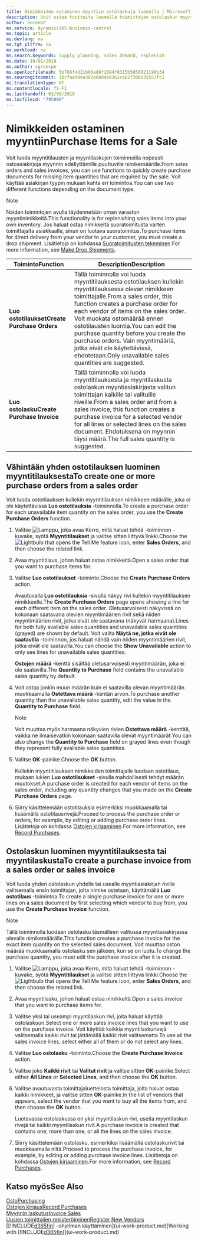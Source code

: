 ```yaml
---
title: Nimikkeiden ostaminen myyntiin ostolaskuja luomalla | Microsoft Docs
description: Voit ostaa tuotteita luomalla toimittajan ostolaskun myyntilaskusta.
author: SorenGP
ms.service: dynamics365-business-central
ms.topic: article
ms.devlang: na
ms.tgt_pltfrm: na
ms.workload: na
ms.search.keywords: supply planning, sales demand, replenish
ms.date: 10/01/2018
ms.author: sgroespe
ms.openlocfilehash: 5b766f4d11b66a88f1884f8315b5856021190b34
ms.sourcegitcommit: 1bcfaa99ea302e6b84b8361ca02730b135557fc1
ms.translationtype: HT
ms.contentlocale: fi-FI
ms.lasthandoff: 03/08/2019
ms.locfileid: "795090"
---
```

# <a name="purchase-items-for-a-sale"></a><span data-ttu-id="a38a7-103">Nimikkeiden ostaminen myyntiin</span><span class="sxs-lookup"><span data-stu-id="a38a7-103">Purchase Items for a Sale</span></span>
<span data-ttu-id="a38a7-104">Voit luoda myyntitilausten ja myyntilaskujen toiminnoilla nopeasti ostoasiakirjoja myynnin edellyttämille puuttuville nimikemäärille.</span><span class="sxs-lookup"><span data-stu-id="a38a7-104">From sales orders and sales invoices, you can use functions to quickly create purchase documents for missing item quantities that are required by the sale.</span></span> <span data-ttu-id="a38a7-105">Voit käyttää asiakirjan tyypin mukaan kahta eri toimintoa.</span><span class="sxs-lookup"><span data-stu-id="a38a7-105">You can use two different functions depending on the document type.</span></span>

> [!Note]
> <span data-ttu-id="a38a7-106">Näiden toimintojen avulla täydennetään oman varaston myyntinimikkeitä.</span><span class="sxs-lookup"><span data-stu-id="a38a7-106">This functionality is for replenishing sales items into your own inventory.</span></span> <span data-ttu-id="a38a7-107">Jos haluat ostaa nimikkeitä suoratoimitusta varten toimittajalta asiakkaalle, sinun on luotava suoratoimitus.</span><span class="sxs-lookup"><span data-stu-id="a38a7-107">To purchase items for direct delivery from your vendor to your customer, you must create a drop shipment.</span></span> <span data-ttu-id="a38a7-108">Lisätietoja on kohdassa [Suoratoimitusten tekeminen](sales-how-drop-shipment.md).</span><span class="sxs-lookup"><span data-stu-id="a38a7-108">For more information, see [Make Drop Shipments](sales-how-drop-shipment.md).</span></span>   

|<span data-ttu-id="a38a7-109">Toiminto</span><span class="sxs-lookup"><span data-stu-id="a38a7-109">Function</span></span>|<span data-ttu-id="a38a7-110">Description</span><span class="sxs-lookup"><span data-stu-id="a38a7-110">Description</span></span>|
|--------|-----------|
|<span data-ttu-id="a38a7-111">**Luo ostotilaukset**</span><span class="sxs-lookup"><span data-stu-id="a38a7-111">**Create Purchase Orders**</span></span>|<span data-ttu-id="a38a7-112">Tällä toiminnolla voi luoda myyntitilauksesta ostotilauksen kullekin myyntitilauksessa olevan nimikkeen toimittajalle.</span><span class="sxs-lookup"><span data-stu-id="a38a7-112">From a sales order, this function creates a purchase order for each vendor of items on the sales order.</span></span> <span data-ttu-id="a38a7-113">Voit muokata ostomäärää ennen ostotilausten luontia.</span><span class="sxs-lookup"><span data-stu-id="a38a7-113">You can edit the purchase quantity before you create the purchase orders.</span></span> <span data-ttu-id="a38a7-114">Vain myyntimääriä, jotka eivät ole käytettävissä, ehdotetaan.</span><span class="sxs-lookup"><span data-stu-id="a38a7-114">Only unavailable sales quantities are suggested.</span></span>
|<span data-ttu-id="a38a7-115">**Luo ostolasku**</span><span class="sxs-lookup"><span data-stu-id="a38a7-115">**Create Purchase Invoice**</span></span>|<span data-ttu-id="a38a7-116">Tällä toiminnolla voi luoda myyntitilauksesta ja myyntilaskusta ostolaskun myyntiasiakirjasta valitun toimittajan kaikille tai valituille riveille.</span><span class="sxs-lookup"><span data-stu-id="a38a7-116">From a sales order and from a sales invoice, this function creates a purchase invoice for a selected vendor for all lines or selected lines on the sales document.</span></span> <span data-ttu-id="a38a7-117">Ehdotuksena on myynnin täysi määrä.</span><span class="sxs-lookup"><span data-stu-id="a38a7-117">The full sales quantity is suggested.</span></span>|

## <a name="to-create-one-or-more-purchase-orders-from-a-sales-order"></a><span data-ttu-id="a38a7-118">Vähintään yhden ostotilauksen luominen myyntitilauksesta</span><span class="sxs-lookup"><span data-stu-id="a38a7-118">To create one or more purchase orders from a sales order</span></span>
<span data-ttu-id="a38a7-119">Voit luoda ostotilauksen kullekin myyntitilauksen nimikkeen määrälle, joka ei ole käytettävissä **Luo ostotilauksia** -toiminnolla.</span><span class="sxs-lookup"><span data-stu-id="a38a7-119">To create a purchase order for each unavailable item quantity on the sales order, you use the **Create Purchase Orders** function.</span></span>

1. <span data-ttu-id="a38a7-120">Valitse ![Lamppu, joka avaa Kerro, mitä haluat tehdä -toiminnon](media/ui-search/search_small.png "Kerro, mitä haluat tehdä") -kuvake, syötä **Myyntitilaukset** ja valitse sitten liittyvä linkki.</span><span class="sxs-lookup"><span data-stu-id="a38a7-120">Choose the ![Lightbulb that opens the Tell Me feature](media/ui-search/search_small.png "Tell me what you want to do") icon, enter **Sales Orders**, and then choose the related link.</span></span>
2. <span data-ttu-id="a38a7-121">Avaa myyntitilaus, johon haluat ostaa nimikkeitä.</span><span class="sxs-lookup"><span data-stu-id="a38a7-121">Open a sales order that you want to purchase items for.</span></span>
3. <span data-ttu-id="a38a7-122">Valitse **Luo ostotilaukset** -toiminto.</span><span class="sxs-lookup"><span data-stu-id="a38a7-122">Choose the **Create Purchase Orders** action.</span></span>

    <span data-ttu-id="a38a7-123">Avautuvalla **Luo ostotilauksia** -sivulla näkyy rivi kullekin myyntitilauksen nimikkeelle.</span><span class="sxs-lookup"><span data-stu-id="a38a7-123">The **Create Purchase Orders** page opens showing a line for each different item on the sales order.</span></span> <span data-ttu-id="a38a7-124">Oletusarvoisesti näkyvissä on kokonaan saatavana olevien myyntimäärien rivit sekä niiden myyntimäärien rivit, jotka eivät ole saatavana (näkyvät harmaana).</span><span class="sxs-lookup"><span data-stu-id="a38a7-124">Lines for both fully available sales quantities and unavailable sales quantities (grayed) are shown by default.</span></span> <span data-ttu-id="a38a7-125">Voit valita **Näytä ne, jotka eivät ole saatavilla** -toiminnon, jos haluat nähdä vain niiden myyntimäärien rivit, jotka eivät ole saatavilla.</span><span class="sxs-lookup"><span data-stu-id="a38a7-125">You can choose the **Show Unavailable** action to only see lines for unavailable sales quantities.</span></span>

    <span data-ttu-id="a38a7-126">**Ostojen määrä** -kenttä sisältää oletusarvoisesti myyntimäärän, joka ei ole saatavilla.</span><span class="sxs-lookup"><span data-stu-id="a38a7-126">The **Quantity to Purchase** field contains the unavailable sales quantity by default.</span></span>
4. <span data-ttu-id="a38a7-127">Voit ostaa jonkin muun määrän kuin ei saatavilla olevan myyntimäärän muokkaamalla **Ostettava määrä** -kentän arvon.</span><span class="sxs-lookup"><span data-stu-id="a38a7-127">To purchase another quantity than the unavailable sales quantity, edit the value in the **Quantity to Purchase** field.</span></span>

    > [!NOTE]  
    >   <span data-ttu-id="a38a7-128">Voit muuttaa myös harmaana näkyvien rivien **Ostettava määrä** -kenttää, vaikka ne ilmaisevatkin kokonaan saatavilla olevat myyntimäärät.</span><span class="sxs-lookup"><span data-stu-id="a38a7-128">You can also change the **Quantity to Purchase** field on grayed lines even though they represent fully available sales quantities.</span></span>
5. <span data-ttu-id="a38a7-129">Valitse **OK**-painike.</span><span class="sxs-lookup"><span data-stu-id="a38a7-129">Choose the **OK** button.</span></span>

    <span data-ttu-id="a38a7-130">Kullekin myyntitilauksen nimikkeiden toimittajalle luodaan ostotilaus, mukaan lukien **Luo ostotilaukset** -sivulla mahdollisesti tehdyt määrän muutokset.</span><span class="sxs-lookup"><span data-stu-id="a38a7-130">A purchase order is created for each vendor of items on the sales order, including any quantity changes that you made on the **Create Purchase Orders** page.</span></span>
7. <span data-ttu-id="a38a7-131">Siirry käsittelemään ostotilauksia esimerkiksi muokkaamalla tai lisäämällä ostotilausrivejä.</span><span class="sxs-lookup"><span data-stu-id="a38a7-131">Proceed to process the purchase order or orders, for example, by editing or adding purchase order lines.</span></span> <span data-ttu-id="a38a7-132">Lisätietoja on kohdassa [Ostojen kirjaaminen](purchasing-how-record-purchases.md).</span><span class="sxs-lookup"><span data-stu-id="a38a7-132">For more information, see [Record Purchases](purchasing-how-record-purchases.md).</span></span>


## <a name="to-create-a-purchase-invoice-from-a-sales-order-or-sales-invoice"></a><span data-ttu-id="a38a7-133">Ostolaskun luominen myyntitilauksesta tai myyntilaskusta</span><span class="sxs-lookup"><span data-stu-id="a38a7-133">To create a purchase invoice from a sales order or sales invoice</span></span>
<span data-ttu-id="a38a7-134">Voit luoda yhden ostolaskun yhdelle tai usealle myyntiasiakirjan riville valitsemalla ensin toimittajan, jolta nimike ostetaan, käyttämällä **Luo ostotilaus** -toimintoa.</span><span class="sxs-lookup"><span data-stu-id="a38a7-134">To create a single purchase invoice for one or more lines on a sales document by first selecting which vendor to buy from, you use the **Create Purchase Invoice** function.</span></span>

> [!NOTE]  
>   <span data-ttu-id="a38a7-135">Tällä toiminnolla luodaan ostolasku täsmälleen valitussa myyntiasiakirjassa olevalle nimikemäärälle.</span><span class="sxs-lookup"><span data-stu-id="a38a7-135">This function creates a purchase invoice for the exact item quantity on the selected sales document.</span></span> <span data-ttu-id="a38a7-136">Voit muuttaa oston määrää muokkaamalla ostolasku sen jälkeen, kun se on luotu.</span><span class="sxs-lookup"><span data-stu-id="a38a7-136">To change the purchase quantity, you must edit the purchase invoice after it is created.</span></span>  

1. <span data-ttu-id="a38a7-137">Valitse ![Lamppu, joka avaa Kerro, mitä haluat tehdä -toiminnon](media/ui-search/search_small.png "Kerro, mitä haluat tehdä") -kuvake, syötä **Myyntitilaukset** ja valitse sitten liittyvä linkki.</span><span class="sxs-lookup"><span data-stu-id="a38a7-137">Choose the ![Lightbulb that opens the Tell Me feature](media/ui-search/search_small.png "Tell me what you want to do") icon, enter **Sales Orders**, and then choose the related link.</span></span>
2. <span data-ttu-id="a38a7-138">Avaa myyntilasku, johon haluat ostaa nimikkeitä.</span><span class="sxs-lookup"><span data-stu-id="a38a7-138">Open a sales invoice that you want to purchase items for.</span></span>
3. <span data-ttu-id="a38a7-139">Valitse yksi tai useampi myyntilaskun rivi, joita haluat käyttää ostolaskuun.</span><span class="sxs-lookup"><span data-stu-id="a38a7-139">Select one or more sales invoice lines that you want to use on the purchase invoice.</span></span> <span data-ttu-id="a38a7-140">Voit käyttää kaikkia myyntilaskurivejä valitsemalla kaikki rivit tai jättämällä kaikki rivit valitsematta.</span><span class="sxs-lookup"><span data-stu-id="a38a7-140">To use all the sales invoice lines, select either all of them or do not select any lines.</span></span>
4. <span data-ttu-id="a38a7-141">Valitse **Luo ostolasku** -toiminto.</span><span class="sxs-lookup"><span data-stu-id="a38a7-141">Choose the **Create Purchase Invoice** action.</span></span>
5. <span data-ttu-id="a38a7-142">Valitse joko **Kaikki rivit** tai **Valitut rivit** ja valitse sitten **OK**-painike.</span><span class="sxs-lookup"><span data-stu-id="a38a7-142">Select either **All Lines** or **Selected Lines**, and then choose the **OK** button.</span></span>  
6. <span data-ttu-id="a38a7-143">Valitse avautuvasta toimittajaluettelosta toimittaja, jolta haluat ostaa kaikki nimikkeet, ja valitse sitten **OK**-painike.</span><span class="sxs-lookup"><span data-stu-id="a38a7-143">In the list of vendors that appears, select the vendor that you want to buy all the items from, and then choose the **OK** button.</span></span>

    <span data-ttu-id="a38a7-144">Luotavassa ostolaskussa on yksi myyntilaskun rivi, useita myyntilaskun rivejä tai kaikki myyntilaskun rivit.</span><span class="sxs-lookup"><span data-stu-id="a38a7-144">A purchase invoice is created that contains one, more than one, or all the lines on the sales invoice.</span></span>
7. <span data-ttu-id="a38a7-145">Siirry käsittelemään ostolasku, esimerkiksi lisäämällä ostolaskurivit tai muokkaamalla niitä.</span><span class="sxs-lookup"><span data-stu-id="a38a7-145">Proceed to process the purchase invoice, for example, by editing or adding purchase invoice lines.</span></span> <span data-ttu-id="a38a7-146">Lisätietoja on kohdassa [Ostojen kirjaaminen](purchasing-how-record-purchases.md).</span><span class="sxs-lookup"><span data-stu-id="a38a7-146">For more information, see [Record Purchases](purchasing-how-record-purchases.md).</span></span>

## <a name="see-also"></a><span data-ttu-id="a38a7-147">Katso myös</span><span class="sxs-lookup"><span data-stu-id="a38a7-147">See Also</span></span>
[<span data-ttu-id="a38a7-148">Osto</span><span class="sxs-lookup"><span data-stu-id="a38a7-148">Purchasing</span></span>](purchasing-manage-purchasing.md)  
[<span data-ttu-id="a38a7-149">Ostojen kirjaus</span><span class="sxs-lookup"><span data-stu-id="a38a7-149">Record Purchases</span></span>](purchasing-how-record-purchases.md)  
[<span data-ttu-id="a38a7-150">Myynnin laskutus</span><span class="sxs-lookup"><span data-stu-id="a38a7-150">Invoice Sales</span></span>](sales-how-invoice-sales.md)  
[<span data-ttu-id="a38a7-151">Uusien toimittajien rekisteröiminen</span><span class="sxs-lookup"><span data-stu-id="a38a7-151">Register New Vendors</span></span>](purchasing-how-register-new-vendors.md)  
<span data-ttu-id="a38a7-152">[[!INCLUDE[d365fin](includes/d365fin_md.md)] -ohjelman käyttäminen](ui-work-product.md)</span><span class="sxs-lookup"><span data-stu-id="a38a7-152">[Working with [!INCLUDE[d365fin](includes/d365fin_md.md)]](ui-work-product.md)</span></span>
